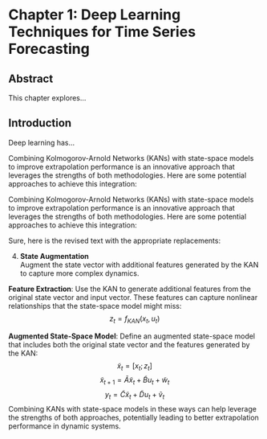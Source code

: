 # Chapter 1: Deep Learning Techniques for Time Series Forecasting

## Abstract
This chapter explores...

## Introduction
Deep learning has...


Combining Kolmogorov-Arnold Networks (KANs) with state-space models to improve extrapolation performance is an innovative approach that leverages the strengths of both methodologies. Here are some potential approaches to achieve this integration:

Combining Kolmogorov-Arnold Networks (KANs) with state-space models to improve extrapolation performance is an innovative approach that leverages the strengths of both methodologies. Here are some potential approaches to achieve this integration:

Sure, here is the revised text with the appropriate replacements:

4. **State Augmentation**  
Augment the state vector with additional features generated by the KAN to capture more complex dynamics.

**Feature Extraction**: Use the KAN to generate additional features from the original state vector and input vector. These features can capture nonlinear relationships that the state-space model might miss:
$$
z_t = f_{KAN}(x_t, u_t)
$$

**Augmented State-Space Model**: Define an augmented state-space model that includes both the original state vector and the features generated by the KAN:
$$
\tilde{x}_t = [x_t; z_t]
$$
$$
\tilde{x}_{t+1} = \tilde{A} \tilde{x}_t + \tilde{B} u_t + \tilde{w}_t
$$
$$
y_t = \tilde{C} \tilde{x}_t + \tilde{D} u_t + \tilde{v}_t
$$
Combining KANs with state-space models in these ways can help leverage the strengths of both approaches, potentially leading to better extrapolation performance in dynamic systems.